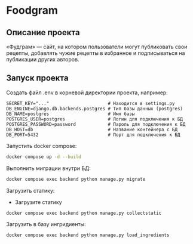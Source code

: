 # Foodgram

## Описание проекта
«Фудграм» — сайт, на котором пользователи могут публиковать свои рецепты, добавлять чужие рецепты в избранное и подписываться на публикации других авторов.

## Запуск проекта

Создать файл .env в корневой директории проекта, например:


```.env
SECRET_KEY="..."                      # Находится в settings.py
DB_ENGINE=django.db.backends.postgres # Тип базы данных (postgres)
DB_NAME=postgres                      # Имя базы
POSTGRES_USER=postgres                # Логин для подключения к БД
POSTGRES_PASSWORD=password            # Пароль для подключения к БД
DB_HOST=db                            # Название контейнера с БД
DB_PORT=5432                          # Порт для подключения к БД
```

Запустить docker compose:

```bash
docker compose up -d --build
```

Выполнить миграции внутри БД:

```bash
docker compose exec backend python manage.py migrate
```

Загрузить статику:

- Загрузите статику

```bash
docker compose exec backend python manage.py collectstatic
```

Загрузить в базу ингридиенты:

```bash
docker compose exec backend python manage.py load_ingredients
```
